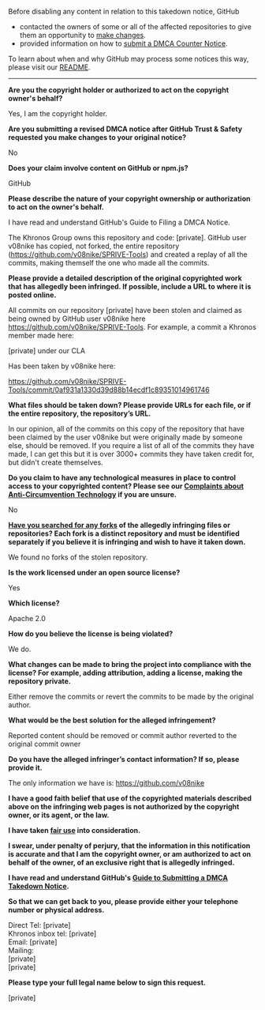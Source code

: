 Before disabling any content in relation to this takedown notice, GitHub
- contacted the owners of some or all of the affected repositories to give them an opportunity to [make changes](https://docs.github.com/en/github/site-policy/dmca-takedown-policy#a-how-does-this-actually-work).
- provided information on how to [submit a DMCA Counter Notice](https://docs.github.com/en/articles/guide-to-submitting-a-dmca-counter-notice).

To learn about when and why GitHub may process some notices this way, please visit our [README](https://github.com/github/dmca/blob/master/README.md#anatomy-of-a-takedown-notice).

---

**Are you the copyright holder or authorized to act on the copyright owner's behalf?**

Yes, I am the copyright holder.

**Are you submitting a revised DMCA notice after GitHub Trust & Safety requested you make changes to your original notice?**

No

**Does your claim involve content on GitHub or npm.js?**

GitHub

**Please describe the nature of your copyright ownership or authorization to act on the owner's behalf.**

I have read and understand GitHub's Guide to Filing a DMCA Notice.

The Khronos Group owns this repository and code: [private]. GitHub user v08nike has copied, not forked, the entire repository (https://github.com/v08nike/SPRIVE-Tools) and created a replay of all the commits, making themself the one who made all the commits.

**Please provide a detailed description of the original copyrighted work that has allegedly been infringed. If possible, include a URL to where it is posted online.**

All commits on our repository [private] have been stolen and claimed as being owned by GitHub user v08nike here https://github.com/v08nike/SPRIVE-Tools. For example, a commit a Khronos member made here:

[private] under our CLA

Has been taken by v08nike here:

https://github.com/v08nike/SPRIVE-Tools/commit/0af931a1330d39d88b14ecdf1c89351014961746

**What files should be taken down? Please provide URLs for each file, or if the entire repository, the repository’s URL.**

In our opinion, all of the commits on this copy of the repository that have been claimed by the user v08nike but were originally made by someone else, should be removed. If you require a list of all of the commits they have made, I can get this but it is over 3000+ commits they have taken credit for, but didn't create themselves.

**Do you claim to have any technological measures in place to control access to your copyrighted content? Please see our <a href="https://docs.github.com/articles/guide-to-submitting-a-dmca-takedown-notice#complaints-about-anti-circumvention-technology">Complaints about Anti-Circumvention Technology</a> if you are unsure.**

No

**<a href="https://docs.github.com/articles/dmca-takedown-policy#b-what-about-forks-or-whats-a-fork">Have you searched for any forks</a> of the allegedly infringing files or repositories? Each fork is a distinct repository and must be identified separately if you believe it is infringing and wish to have it taken down.**

We found no forks of the stolen repository.

**Is the work licensed under an open source license?**

Yes

**Which license?**

Apache 2.0

**How do you believe the license is being violated?**

We do.

**What changes can be made to bring the project into compliance with the license? For example, adding attribution, adding a license, making the repository private.**

Either remove the commits or revert the commits to be made by the original author.

**What would be the best solution for the alleged infringement?**

Reported content should be removed or commit author reverted to the original commit owner

**Do you have the alleged infringer’s contact information? If so, please provide it.**

The only information we have is: https://github.com/v08nike

**I have a good faith belief that use of the copyrighted materials described above on the infringing web pages is not authorized by the copyright owner, or its agent, or the law.**

**I have taken <a href="https://www.lumendatabase.org/topics/22">fair use</a> into consideration.**

**I swear, under penalty of perjury, that the information in this notification is accurate and that I am the copyright owner, or am authorized to act on behalf of the owner, of an exclusive right that is allegedly infringed.**

**I have read and understand GitHub's <a href="https://docs.github.com/articles/guide-to-submitting-a-dmca-takedown-notice/">Guide to Submitting a DMCA Takedown Notice</a>.**

**So that we can get back to you, please provide either your telephone number or physical address.**

Direct Tel: [private]  
Khronos inbox tel: [private]  
Email: [private]  
Mailing:  
[private]  
[private]  

**Please type your full legal name below to sign this request.**

[private]  
